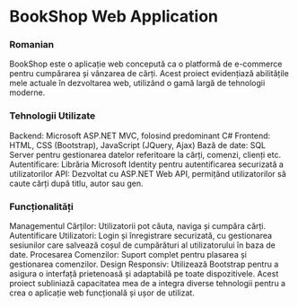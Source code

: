 # **BookShop Web Application**
### **Romanian**
BookShop este o aplicație web concepută ca o platformă de e-commerce pentru cumpărarea și vânzarea de cărți. Acest proiect evidențiază abilitățile mele actuale în dezvoltarea web, utilizând o gamă largă de tehnologii moderne.

### Tehnologii Utilizate
Backend: Microsoft ASP.NET MVC, folosind predominant C#
Frontend: HTML, CSS (Bootstrap), JavaScript (JQuery, Ajax)
Bază de date: SQL Server pentru gestionarea datelor referitoare la cărți, comenzi, clienți etc.
Autentificare: Librăria Microsoft Identity pentru autentificarea securizată a utilizatorilor
API: Dezvoltat cu ASP.NET Web API, permițând utilizatorilor să caute cărți după titlu, autor sau gen.
### Funcționalități
Managementul Cărților: Utilizatorii pot căuta, naviga și cumpăra cărți.
Autentificare Utilizatori: Login și înregistrare securizată, cu gestionarea sesiunilor care salvează coșul de cumpărături al utilizatorului în baza de date.
Procesarea Comenzilor: Suport complet pentru plasarea și gestionarea comenzilor.
Design Responsiv: Utilizează Bootstrap pentru a asigura o interfață prietenoasă și adaptabilă pe toate dispozitivele.
Acest proiect subliniază capacitatea mea de a integra diverse tehnologii pentru a crea o aplicație web funcțională și ușor de utilizat.
